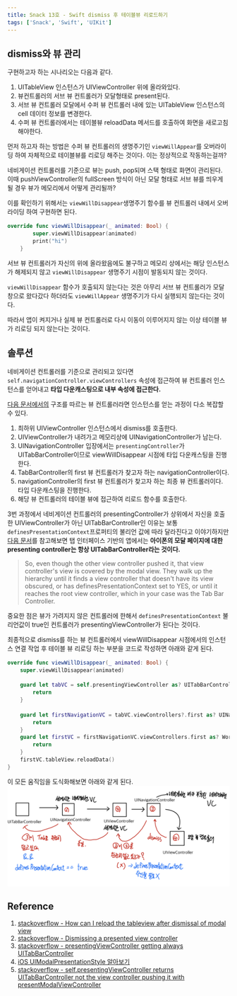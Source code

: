 ```yaml
---
title: Snack 13호 - Swift dismiss 후 테이블뷰 리로드하기
tags: ['Snack', 'Swift', 'UIKit']
---
```


## dismiss와 뷰 관리

구현하고자 하는 시나리오는 다음과 같다.

1. UITableView 인스턴스가 UIViewController 위에 올라와있다.
2. 뷰컨트롤러의 서브 뷰 컨트롤러가 모달형태로 present된다.
3. 서브 뷰 컨트롤러 모달에서 수퍼 뷰 컨트롤러 내에 있는 UITableView 인스턴스의 cell 데이터 정보를 변경한다.
4. 수퍼 뷰 컨트롤러에서는 테이블뷰 reloadData 메서드를 호출하여 화면을 새로고침 해야한다.

먼저 하고자 하는 방법은 수퍼 뷰 컨트롤러의 생명주기인 `viewWillAppear`를 오버라이딩 하여 자체적으로 테이블뷰를 리로딩 해주는 것이다. 이는 정상적으로 작동하는걸까?

네비게이션 컨트롤러를 기준으로 뷰는 push, pop되며 스택 형태로 화면이 관리된다. 이때 pushViewController의 fullScreen 방식이 아닌 모달 형태로 서브 뷰를 띄우게 될 경우 뷰가 메모리에서 어떻게 관리될까?

이를 확인하기 위해서는 `viewWillDisappear`생명주기 함수를 뷰 컨트롤러 내에서 오버라이딩 하여 구현하면 된다.

```swift
override func viewWillDisappear(_ animated: Bool) {
        super.viewWillDisappear(animated)
        print("hi")
    }
```

서브 뷰 컨트롤러가 자신의 위에 올라왔음에도 불구하고 메모리 상에서는 해당 인스턴스가 해제되지 않고 `viewWillDisappear` 생명주기 시점이 발동되지 않는 것이다.

`viewWillDisappear` 함수가 호출되지 않는다는 것은 아무리 서브 뷰 컨트롤러가 모달창으로 왔다갔다 하더라도 `viewWillAppear` 생명주기가 다시 실행되지 않는다는 것이다.

따라서 앱이 켜지거나 실제 뷰 컨트롤러로 다시 이동이 이루어지지 않는 이상 테이블 뷰가 리로딩 되지 않는다는 것이다.

## 솔루션

네비게이션 컨트롤러를 기준으로 관리되고 있다면 `self.navigationController.viewControllers` 속성에 접근하여 뷰 컨트롤러 인스턴스를 얻어내고 **타입 다운캐스팅으로 내부 속성에 접근한다.**

[다음 문서에서의](./230215-12.md) 구조를 따르는 뷰 컨트롤러라면 인스턴스를 얻는 과정이 다소 복잡할 수 있다.

1. 최하위 UIViewController 인스턴스에서 dismiss를 호출한다.
2. UIViewController가 내려가고 메모리상에 UINavigationController가 남는다.
3. UINavigationController 입장에서는 `presentingController`가 UITabBarController이므로 viewWillDisappear 시점에 타입 다운캐스팅을 진행한다.
4. TabBarController의 first 뷰 컨트롤러가 찾고자 하는 navigationController이다.
5. navigationController의 first 뷰 컨트롤러가 찾고자 하는 최종 뷰 컨트롤러이다. 타입 다운캐스팅을 진행한다.
6. 해당 뷰 컨트롤러의 테이블 뷰에 접근하여 리로드 함수를 호출한다.

3번 과정에서 네비게이션 컨트롤러의 presentingController가 상위에서 자신을 호출한 UIViewController가 아닌 UITabBarController인 이유는 보통 `definesPresentationContext`프로퍼티의 불리언 값에 따라 달라진다고 이야기하지만 [다음 문서](https://stackoverflow.com/questions/8437908/self-presentingviewcontroller-returns-uitabbarcontroller-not-the-view-controller)를 참고해보면 탭 인터페이스 기반의 앱에서는 **아이폰의 모달 페이지에 대한 presenting controller는 항상 UITabBarController라는 것이다.**

> So, even though the other view controller pushed it, that view controller's view is covered by the modal view. They walk up the hierarchy until it finds a view controller that doesn't have its view obscured, or has definesPresentationContext set to YES, or until it reaches the root view controller, which in your case was the Tab Bar Controller.

중요한 점은 뷰가 가려지지 않은 컨트롤러에 한해서 `definesPresentationContext` 불리언값이 true인 컨트롤러가 presentingViewController가 된다는 것이다.

최종적으로 dismiss를 하는 뷰 컨트롤러에서 viewWillDisappear 시점에서의 인스턴스 연결 작업 후 테이블 뷰 리로딩 하는 부분을 코드로 작성하면 아래와 같게 된다.

```swift
override func viewWillDisappear(_ animated: Bool) {
    super.viewWillDisappear(animated)

    guard let tabVC = self.presentingViewController as? UITabBarController else {
        return
    }

    guard let firstNavigationVC = tabVC.viewControllers?.first as? UINavigationController else {
        return
    }
    guard let firstVC = firstNavigationVC.viewControllers.first as? WorldClockViewController else {
        return
    }
    firstVC.tableView.reloadData()
}
```

이 모든 움직임을 도식화해보면 아래와 같게 된다.
![story](../.vuepress/assets/snack/story.jpg)

## Reference

1. [stackoverflow - How can I reload the tableview after dismissal of modal view](https://stackoverflow.com/questions/67434481/how-can-i-reload-the-tableview-after-dismissal-of-modal-view)
2. [stackoverflow - Dismissing a presented view controller](https://stackoverflow.com/questions/14636891/dismissing-a-presented-view-controller)
3. [stackoverflow - presentingViewController getting always UITabBarController](https://stackoverflow.com/questions/10907742/presentingviewcontroller-getting-always-uitabbarcontroller)
4. [iOS UIModalPresentationStyle 알아보기](https://magi82.github.io/ios-modal-presentation-style-01/)
5. [stackoverflow - self.presentingViewController returns UITabBarController not the view controller pushing it with presentModalViewController](https://stackoverflow.com/questions/8437908/self-presentingviewcontroller-returns-uitabbarcontroller-not-the-view-controller)
